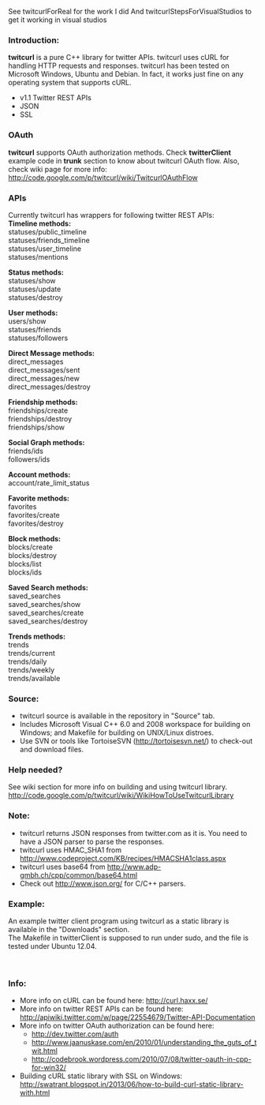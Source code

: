 See twitcurlForReal for the work I did
And twitcurlStepsForVisualStudios to get it working in visual studios

### Introduction: ###
**twitcurl** is a pure C++ library for twitter APIs. twitcurl uses cURL for handling HTTP requests and responses. twitcurl has been tested on Microsoft Windows, Ubuntu and Debian. In fact, it works just fine on any operating system that supports cURL.
  * v1.1 Twitter REST APIs
  * JSON
  * SSL

### OAuth ###
**twitcurl** supports OAuth authorization methods. Check **twitterClient** example code in **trunk** section to know about twitcurl OAuth flow. Also, check wiki page for more info: http://code.google.com/p/twitcurl/wiki/TwitcurlOAuthFlow


### APIs ###
Currently twitcurl has wrappers for following twitter REST APIs:<br>
<b>Timeline methods:</b><br>
statuses/public_timeline<br>
statuses/friends_timeline<br>
statuses/user_timeline<br>
statuses/mentions<br>

<b>Status methods:</b><br>
statuses/show<br>
statuses/update<br>
statuses/destroy<br>

<b>User methods:</b><br>
users/show<br>
statuses/friends<br>
statuses/followers<br>

<b>Direct Message methods:</b><br>
direct_messages<br>
direct_messages/sent<br>
direct_messages/new<br>
direct_messages/destroy<br>

<b>Friendship methods:</b><br>
friendships/create<br>
friendships/destroy<br>
friendships/show<br>

<b>Social Graph methods:</b><br>
friends/ids<br>
followers/ids<br>

<b>Account methods:</b><br>
account/rate_limit_status<br>

<b>Favorite methods:</b><br>
favorites<br>
favorites/create<br>
favorites/destroy<br>

<b>Block methods:</b><br>
blocks/create<br>
blocks/destroy<br>
blocks/list<br>
blocks/ids<br>

<b>Saved Search methods:</b><br>
saved_searches<br>
saved_searches/show<br>
saved_searches/create<br>
saved_searches/destroy<br>

<b>Trends methods:</b><br>
trends<br>
trends/current<br>
trends/daily<br>
trends/weekly<br>
trends/available<br>

<h3>Source:</h3>
<ul><li>twitcurl source is available in the repository in "Source" tab.<br>
</li><li>Includes Microsoft Visual C++ 6.0 and 2008 workspace for building on Windows; and Makefile for building on UNIX/Linux distroes.<br>
</li><li>Use SVN or tools like TortoiseSVN (<a href='http://tortoisesvn.net/'>http://tortoisesvn.net/</a>) to check-out and download files.</li></ul>


<h3>Help needed?</h3>
See wiki section for more info on building and using twitcurl library.<br>
<a href='http://code.google.com/p/twitcurl/wiki/WikiHowToUseTwitcurlLibrary'>http://code.google.com/p/twitcurl/wiki/WikiHowToUseTwitcurlLibrary</a>


<h3>Note:</h3>
<ul><li>twitcurl returns JSON responses from twitter.com as it is. You need to have a JSON parser to parse the responses.<br>
</li><li>twitcurl uses HMAC_SHA1  from <a href='http://www.codeproject.com/KB/recipes/HMACSHA1class.aspx'>http://www.codeproject.com/KB/recipes/HMACSHA1class.aspx</a>
</li><li>twitcurl uses base64 from <a href='http://www.adp-gmbh.ch/cpp/common/base64.html'>http://www.adp-gmbh.ch/cpp/common/base64.html</a>
</li><li>Check out <a href='http://www.json.org/'>http://www.json.org/</a> for C/C++ parsers.</li></ul>


<h3>Example:</h3>
An example twitter client program using twitcurl as a static library is available in the "Downloads" section.<br>
The Makefile in twitterClient is supposed to run under sudo, and the file is tested under Ubuntu 12.04.<br>
<br>
<br>
<h3>Info:</h3>
<ul><li>More info on cURL can be found here: <a href='http://curl.haxx.se/'>http://curl.haxx.se/</a>
</li><li>More info on twitter REST APIs can be found here: <a href='http://apiwiki.twitter.com/w/page/22554679/Twitter-API-Documentation'>http://apiwiki.twitter.com/w/page/22554679/Twitter-API-Documentation</a>
</li><li>More info on twitter OAuth authorization can be found here:<br>
<ul><li><a href='http://dev.twitter.com/auth'>http://dev.twitter.com/auth</a>
</li><li><a href='http://www.jaanuskase.com/en/2010/01/understanding_the_guts_of_twit.html'>http://www.jaanuskase.com/en/2010/01/understanding_the_guts_of_twit.html</a>
</li><li><a href='http://codebrook.wordpress.com/2010/07/08/twitter-oauth-in-cpp-for-win32/'>http://codebrook.wordpress.com/2010/07/08/twitter-oauth-in-cpp-for-win32/</a>
</li></ul></li><li>Building cURL static library with SSL on Windows: <a href='http://swatrant.blogspot.in/2013/06/how-to-build-curl-static-library-with.html'>http://swatrant.blogspot.in/2013/06/how-to-build-curl-static-library-with.html</a>
